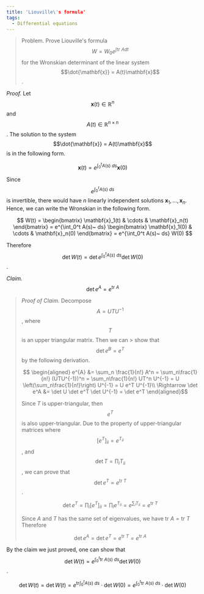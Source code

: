 ```yaml
---
title: 'Liouville\'s formula'
tags:
  - Differential equations
---
```

> Problem. Prove Liouville's formula $$W=W_0 e^{\int \mathrm{tr}~ A dt}$$ for the Wronskian determinant of the linear system $$\dot{\mathbf{x}} = A(t)\mathbf{x}$$.

*Proof.* Let $$\mathbf{x}(t)\in\mathbb{R}^n$$ and $$A(t)\in\mathbb{R}^{n\times n}$$. The solution to the system $$\dot{\mathbf{x}} = A(t)\mathbf{x}$$ is in the following form.

$$
\mathbf{x}(t) = e^{\int_0^t A(s)~ ds}\mathbf{x}(0)
$$

Since $$e^{\int_0^t A(s)~ ds}$$ is invertible, there would have $n$ linearly independent solutions $\mathbf{x}_1,\dots,\mathbf{x}_n$. Hence, we can write the Wronskian in the following form.

$$
W(t) = \begin{bmatrix}
    \mathbf{x}_1(t) & \cdots & \mathbf{x}_n(t)
\end{bmatrix} = 
e^{\int_0^t A(s)~ ds}
\begin{bmatrix}
    \mathbf{x}_1(0) & \cdots & \mathbf{x}_n(0)
\end{bmatrix} = 
e^{\int_0^t A(s)~ ds} W(0)
$$

Therefore $$\det W(t) = \det e^{\int_0^t A(s)~ ds}\det W(0)$$.

*Claim.* $$\det e^A = e^{\mathrm{tr}~ A}$$

> *Proof of Claim.* Decompose $$A=UTU^{-1}$$, where $$T$$ is an upper triangular matrix. Then we can > show that $$\det e^{B}=e^{T}$$ by the following derivation.
> 
> $$
\begin{aligned}
e^{A} &= \sum_n \frac{1}{n!} A^n
= \sum_n\frac{1}{n!} (UTU^{-1})^n
= \sum_n\frac{1}{n!} UT^n U^{-1}
= U \left(\sum_n\frac{1}{n!}\right) U^{-1}
= U e^T U^{-1}\\
\Rightarrow \det e^A &= \det U \det e^T \det U^{-1} = \det e^T    
\end{aligned}$$
> 
> Since $T$ is upper-triangular, then $$e^T$$ is also upper-triangular. Due to the property of upper-triangular matrices where $$[e^T]_{ii} = e^{T_{ii}}$$, and $$\det T = \prod_i T_ {ii}$$, we can prove that $$\det e^T = e^{\mathrm{tr}~ T}$$.
> 
> $$
\det e^T = \prod_i [e^T]_{ii} = \prod_i e^{T_{ii}} = e^{\sum_i T_{ii}} = e^{\mathrm{tr}~ T}$$
> 
> Since $A$ and $T$ has the same set of eigenvalues, we have $\mathrm{tr}~ A=\mathrm{tr}~ T$ Therefore 
> 
> $$
\det e^A = \det e^T = e^{\mathrm{tr}~ T} = e^{\mathrm{tr}~ A}$$

By the claim we just proved, one can show that $$\det W(t) = e^{\int_0^t \mathrm{tr}~ A(s)~ ds}\det W(0)$$.

$$
\det W(t) = \det W(t) =  e^{\mathrm{tr}\int_0^t A(s)~ ds} \cdot \det W(0)
=  e^{\int_0^t \mathrm{tr}~ A(s)~ ds} \cdot \det W(0)
$$

